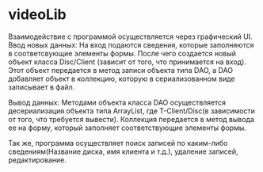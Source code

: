 # videoLib
Взаимодействие с программой осуществляется через графический UI.
Ввод новых данных:
На вход подаются сведения, которые заполняются в соответсвующие элементы формы. После чего создается новый объект 
класса Disc/Client (зависит от того, что принимается на вход). Этот объект передается в метод записи объекта типа DAO, 
а DAO добавляет объект в коллекцию, которую в сериализованном виде записывает в файл.

Вывод данных:
Методами объекта класса DAO осуществляется десериализация объекта типа ArrayList<T>, где T-Client/Disc(в зависимости от того,
что требуется вывести). Коллекция передается в метод вывода ее на форму, который заполняет соответствующие элементы формы. 

Так же, программа осуществляет поиск записей по каким-либо сведениям(Название диска, имя клиента и т.д.), удаление записей,
редактирование. 
